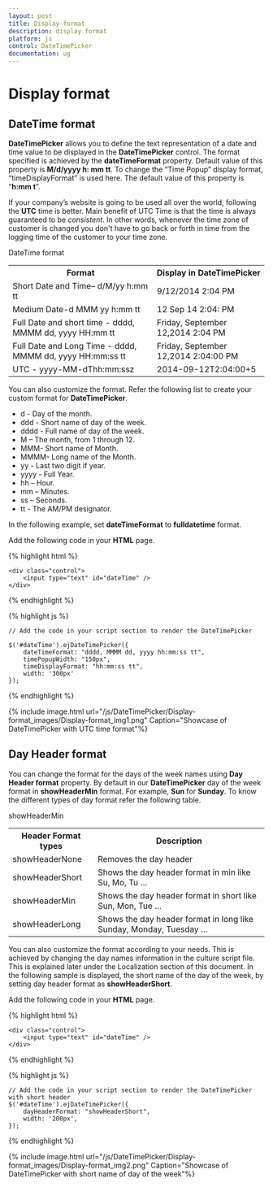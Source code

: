 ```yaml
---
layout: post
title: Display-format
description: display format
platform: js
control: DateTimePicker
documentation: ug
---
```


# Display format

## DateTime format

**DateTimePicker** allows you to define the text representation of a date and time value to be displayed in the **DateTimePicker** control. The format specified is achieved by the **dateTimeFormat** property. Default value of this property is **M/d/yyyy h: mm tt**. To change the “Time Popup” display format, “timeDisplayFormat” is used here. The default value of this property is “**h:mm t**”. 

If your company’s website is going to be used all over the world, following the **UTC** time is better. Main benefit of UTC Time is that the time is always guaranteed to be _consistent_. In other words, whenever the time zone of customer is changed you don't have to go back or forth in time from the logging time of the customer to your time zone.

DateTime format

<table>
    <tr>
        <th>
            Format</th>
        <th>
            Display in DateTimePicker</th>
    </tr>
    <tr>
        <td>
            Short Date and Time– d/M/yy h:mm tt
        </td>
        <td>
            9/12/2014 2:04 PM
        </td>
    </tr>
    <tr>
        <td>
            Medium Date-d MMM yy h:mm tt
        </td>
        <td>
            12 Sep 14 2:04: PM
        </td>
    </tr>
    <tr>
        <td>
            Full Date and short time - dddd, MMMM dd, yyyy HH:mm tt
        </td>
        <td>
            Friday, September 12,2014 2:04 PM
        </td>
    </tr>
    <tr>
        <td>
            Full Date and Long Time - dddd, MMMM dd, yyyy HH:mm:ss tt
        </td>
        <td>
            Friday, September 12,2014 2:04:00 PM
        </td>
    </tr>
    <tr>
        <td>
            UTC - yyyy-MM-dThh:mm:ssz
        </td>
        <td>
            2014-09-12T2:04:00+5
        </td>
    </tr>
</table>


You can also customize the format. Refer the following list to create your custom format for **DateTimePicker**.

* d - Day of the month.
* ddd - Short name of day of the week.
* dddd - Full name of day of the week.
* M – The month, from 1 through 12.
* MMM- Short name of Month.
* MMMM- Long name of the Month.
* yy - Last two digit if year.
* yyyy - Full Year.
* hh – Hour.
* mm – Minutes.
* ss – Seconds.
* tt - The AM/PM designator.


In the following example, set **dateTimeFormat** to **fulldatetime** format.

Add the following code in your **HTML** page.



{% highlight html %}
  
    <div class="control">
        <input type="text" id="dateTime" />
    </div>

  {% endhighlight %}


  {% highlight js %}

    // Add the code in your script section to render the DateTimePicker

    $('#dateTime').ejDateTimePicker({
        dateTimeFormat: "dddd, MMMM dd, yyyy hh:mm:ss tt",
        timePopupWidth: "150px",
        timeDisplayFormat: "hh:mm:ss tt",
        width: '300px'
    });

  {% endhighlight %}


{% include image.html url="/js/DateTimePicker/Display-format_images/Display-format_img1.png" Caption="Showcase of DateTimePicker with UTC time format"%}


## Day Header format

You can change the format for the days of the week names using **Day Header format** property. By default in our **DateTimePicker** day of the week format in **showHeaderMin** format. For example, **Sun** for **Sunday**. To know the different types of day format refer the following table.

showHeaderMin

<table>
    <tr>
        <th>
            Header Format types </th>
        <th>
            Description</th>
    </tr>
    <tr>
        <td>
            showHeaderNone
        </td>
        <td>
            Removes the day header
        </td>
    </tr>
    <tr>
        <td>
            showHeaderShort
        </td>
        <td>
            Shows the day header format in min like Su, Mo, Tu …
        </td>
    </tr>
    <tr>
        <td>
            showHeaderMin
        </td>
        <td>
            Shows the day header format in short like Sun, Mon, Tue …
        </td>
    </tr>
    <tr>
        <td>
            showHeaderLong
        </td>
        <td>
            Shows the day header format in long like Sunday, Monday, Tuesday …
        </td>
    </tr>
</table>


You can also customize the format according to your needs. This is achieved by changing the day names information in the culture script file. This is explained later under the Localization section of this document. In the following sample is displayed, the short name of the day of the week, by setting day header format as **showHeaderShort**.

Add the following code in your **HTML** page.



{% highlight html %}
  
    <div class="control">
        <input type="text" id="dateTime" />
    </div>

  {% endhighlight %}


  {% highlight js %}

    // Add the code in your script section to render the DateTimePicker with short header
    $('#dateTime').ejDateTimePicker({
        dayHeaderFormat: "showHeaderShort",
        width: '200px',
    });

  {% endhighlight %}
  

{% include image.html url="/js/DateTimePicker/Display-format_images/Display-format_img2.png" Caption="Showcase of DateTimePicker with short name of day of the week"%}

